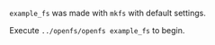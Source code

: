 `example_fs` was made with `mkfs` with default settings.

Execute `../openfs/openfs example_fs` to begin.
